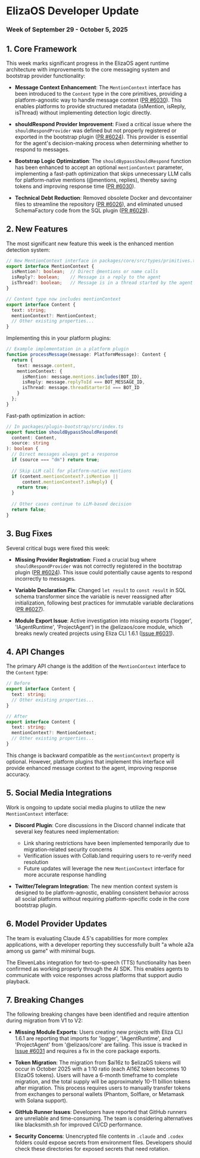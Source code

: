 # ElizaOS Developer Update
### Week of September 29 - October 5, 2025

## 1. Core Framework

This week marks significant progress in the ElizaOS agent runtime architecture with improvements to the core messaging system and bootstrap provider functionality:

- **Message Context Enhancement**: The `MentionContext` interface has been introduced to the `Content` type in the core primitives, providing a platform-agnostic way to handle message context ([PR #6030](https://github.com/elizaos/eliza/pull/6030)). This enables platforms to provide structured metadata (isMention, isReply, isThread) without implementing detection logic directly.

- **shouldRespond Provider Improvement**: Fixed a critical issue where the `shouldRespondProvider` was defined but not properly registered or exported in the bootstrap plugin ([PR #6024](https://github.com/elizaos/eliza/pull/6024)). This provider is essential for the agent's decision-making process when determining whether to respond to messages.

- **Bootstrap Logic Optimization**: The `shouldBypassShouldRespond` function has been enhanced to accept an optional `mentionContext` parameter, implementing a fast-path optimization that skips unnecessary LLM calls for platform-native mentions (@mentions, replies), thereby saving tokens and improving response time ([PR #6030](https://github.com/elizaos/eliza/pull/6030)).

- **Technical Debt Reduction**: Removed obsolete Docker and devcontainer files to streamline the repository ([PR #6026](https://github.com/elizaos/eliza/pull/6026)), and eliminated unused SchemaFactory code from the SQL plugin ([PR #6029](https://github.com/elizaos/eliza/pull/6029)).

## 2. New Features

The most significant new feature this week is the enhanced mention detection system:

```typescript
// New MentionContext interface in packages/core/src/types/primitives.ts
export interface MentionContext {
  isMention?: boolean;  // Direct @mentions or name calls
  isReply?: boolean;    // Message is a reply to the agent
  isThread?: boolean;   // Message is in a thread started by the agent
}

// Content type now includes mentionContext
export interface Content {
  text: string;
  mentionContext?: MentionContext;
  // Other existing properties...
}
```

Implementing this in your platform plugins:

```typescript
// Example implementation in a platform plugin
function processMessage(message: PlatformMessage): Content {
  return {
    text: message.content,
    mentionContext: {
      isMention: message.mentions.includes(BOT_ID),
      isReply: message.replyToId === BOT_MESSAGE_ID,
      isThread: message.threadStarterId === BOT_ID
    }
  };
}
```

Fast-path optimization in action:

```typescript
// In packages/plugin-bootstrap/src/index.ts
export function shouldBypassShouldRespond(
  content: Content,
  source: string
): boolean {
  // Direct messages always get a response
  if (source === "dm") return true;
  
  // Skip LLM call for platform-native mentions
  if (content.mentionContext?.isMention || 
      content.mentionContext?.isReply) {
    return true;
  }
  
  // Other cases continue to LLM-based decision
  return false;
}
```

## 3. Bug Fixes

Several critical bugs were fixed this week:

- **Missing Provider Registration**: Fixed a crucial bug where `shouldRespondProvider` was not correctly registered in the bootstrap plugin ([PR #6024](https://github.com/elizaos/eliza/pull/6024)). This issue could potentially cause agents to respond incorrectly to messages.

- **Variable Declaration Fix**: Changed `let result` to `const result` in SQL schema transformer since the variable is never reassigned after initialization, following best practices for immutable variable declarations ([PR #6027](https://github.com/elizaos/eliza/pull/6027)).

- **Module Export Issue**: Active investigation into missing exports ('logger', 'IAgentRuntime', 'ProjectAgent') in the @elizaos/core module, which breaks newly created projects using Eliza CLI 1.6.1 ([Issue #6031](https://github.com/elizaos/eliza/issues/6031)).

## 4. API Changes

The primary API change is the addition of the `MentionContext` interface to the `Content` type:

```typescript
// Before
export interface Content {
  text: string;
  // Other existing properties...
}

// After
export interface Content {
  text: string;
  mentionContext?: MentionContext;
  // Other existing properties...
}
```

This change is backward compatible as the `mentionContext` property is optional. However, platform plugins that implement this interface will provide enhanced message context to the agent, improving response accuracy.

## 5. Social Media Integrations

Work is ongoing to update social media plugins to utilize the new `MentionContext` interface:

- **Discord Plugin**: Core discussions in the Discord channel indicate that several key features need implementation:
  - Link sharing restrictions have been implemented temporarily due to migration-related security concerns
  - Verification issues with Collab.land requiring users to re-verify need resolution
  - Future updates will leverage the new `MentionContext` interface for more accurate response handling

- **Twitter/Telegram Integration**: The new mention context system is designed to be platform-agnostic, enabling consistent behavior across all social platforms without requiring platform-specific code in the core bootstrap plugin.

## 6. Model Provider Updates

The team is evaluating Claude 4.5's capabilities for more complex applications, with a developer reporting they successfully built "a whole a2a among us game" with minimal bugs.

The ElevenLabs integration for text-to-speech (TTS) functionality has been confirmed as working properly through the AI SDK. This enables agents to communicate with voice responses across platforms that support audio playback.

## 7. Breaking Changes

The following breaking changes have been identified and require attention during migration from V1 to V2:

- **Missing Module Exports**: Users creating new projects with Eliza CLI 1.6.1 are reporting that imports for 'logger', 'IAgentRuntime', and 'ProjectAgent' from '@elizaos/core' are failing. This issue is tracked in [Issue #6031](https://github.com/elizaos/eliza/issues/6031) and requires a fix in the core package exports.

- **Token Migration**: The migration from $ai16z to $elizaOS tokens will occur in October 2025 with a 1:10 ratio (each AI16Z token becomes 10 ElizaOS tokens). Users will have a 6-month timeframe to complete migration, and the total supply will be approximately 10-11 billion tokens after migration. This process requires users to manually transfer tokens from exchanges to personal wallets (Phantom, Solflare, or Metamask with Solana support).

- **GitHub Runner Issues**: Developers have reported that GitHub runners are unreliable and time-consuming. The team is considering alternatives like blacksmith.sh for improved CI/CD performance.

- **Security Concerns**: Unencrypted file contents in `.claude` and `.codex` folders could expose secrets from environment files. Developers should check these directories for exposed secrets that need rotation.